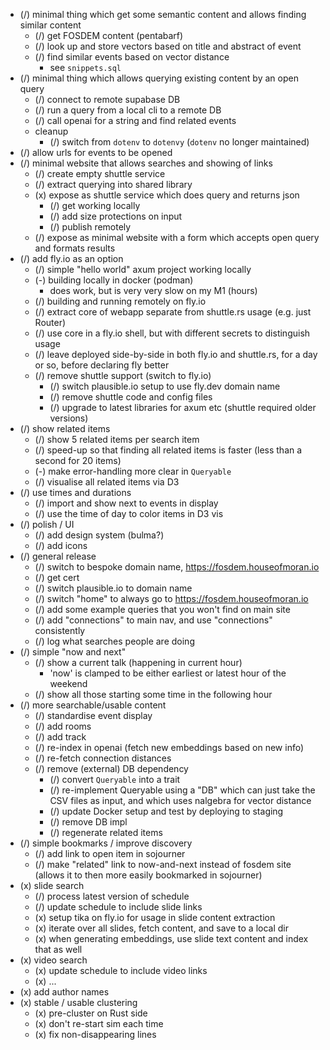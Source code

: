 - (/) minimal thing which get some semantic content and allows finding similar content
  - (/) get FOSDEM content (pentabarf)
  - (/) look up and store vectors based on title and abstract of event
  - (/) find similar events based on vector distance
    - see `snippets.sql`
- (/) minimal thing which allows querying existing content by an open query
  - (/) connect to remote supabase DB
  - (/) run a query from a local cli to a remote DB
  - (/) call openai for a string and find related events
  - cleanup
    - (/) switch from `dotenv` to `dotenvy` (`dotenv` no longer maintained)
- (/) allow urls for events to be opened
- (/) minimal website that allows searches and showing of links
  - (/) create empty shuttle service
  - (/) extract querying into shared library
  - (x) expose as shuttle service which does query and returns json
    - (/) get working locally
    - (/) add size protections on input
    - (/) publish remotely
  - (/) expose as minimal website with a form which accepts open query and formats results
- (/) add fly.io as an option
  - (/) simple "hello world" axum project working locally
  - (-) building locally in docker (podman)
    - does work, but is very very slow on my M1 (hours)
  - (/) building and running remotely on fly.io
  - (/) extract core of webapp separate from shuttle.rs usage (e.g. just Router)
  - (/) use core in a fly.io shell, but with different secrets to distinguish usage
  - (/) leave deployed side-by-side in both fly.io and shuttle.rs, for a day or so, before declaring fly better
  - (/) remove shuttle support (switch to fly.io)
    - (/) switch plausible.io setup to use fly.dev domain name
    - (/) remove shuttle code and config files
    - (/) upgrade to latest libraries for axum etc (shuttle required older versions)
- (/) show related items
  - (/) show 5 related items per search item
  - (/) speed-up so that finding all related items is faster (less than a second for 20 items)
  - (-) make error-handling more clear in `Queryable`
  - (/) visualise all related items via D3
- (/) use times and durations
  - (/) import and show next to events in display
  - (/) use the time of day to color items in D3 vis
- (/) polish / UI
  - (/) add design system (bulma?)
  - (/) add icons
- (/) general release
  - (/) switch to bespoke domain name, https://fosdem.houseofmoran.io
  - (/) get cert
  - (/) switch plausible.io to domain name
  - (/) switch "home" to always go to https://fosdem.houseofmoran.io
  - (/) add some example queries that you won't find on main site
  - (/) add "connections" to main nav, and use "connections" consistently
  - (/) log what searches people are doing
- (/) simple "now and next"
  - (/) show a current talk (happening in current hour)
    - 'now' is clamped to be either earliest or latest hour of the weekend
  - (/) show all those starting some time in the following hour
- (/) more searchable/usable content
  - (/) standardise event display
  - (/) add rooms
  - (/) add track
  - (/) re-index in openai (fetch new embeddings based on new info)
  - (/) re-fetch connection distances
  - (/) remove (external) DB dependency
    - (/) convert `Queryable` into a trait
    - (/) re-implement Queryable using a "DB" which can just take the CSV files as input, and which uses nalgebra for vector distance
    - (/) update Docker setup and test by deploying to staging
    - (/) remove DB impl
    - (/) regenerate related items
- (/) simple bookmarks / improve discovery
  - (/) add link to open item in sojourner
  - (/) make "related" link to now-and-next instead of fosdem site (allows it to then more easily bookmarked in sojourner)
- (x) slide search
  - (/) process latest version of schedule
  - (/) update schedule to include slide links
  - (x) setup tika on fly.io for usage in slide content extraction
  - (x) iterate over all slides, fetch content, and save to a local dir
  - (x) when generating embeddings, use slide text content and index that as well
- (x) video search
  - (x) update schedule to include video links
  - (x) ...
- (x) add author names
- (x) stable / usable clustering
  - (x) pre-cluster on Rust side
  - (x) don't re-start sim each time
  - (x) fix non-disappearing lines

